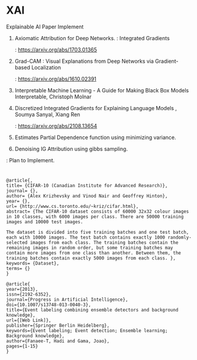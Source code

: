 # XAI
Explainable AI Paper Implement

1. Axiomatic Attribution for Deep Networks. : Integrated Gradients

    : https://arxiv.org/abs/1703.01365

2. Grad-CAM : Visual Explanations from Deep Networks via Gradient-based Localization

    : https://arxiv.org/abs/1610.02391

3. Interpretable Machine Learning - A Guide for Making Black Box Models Interpretable, Christoph Molnar

4. Discretized Integrated Gradients for Explaining Language Models , Soumya Sanyal, Xiang Ren

    : https://arxiv.org/abs/2108.13654

5. Estimates Partial Dependence function using minimizing variance.

6. Denoising IG Attribution using gibbs sampling. 

: Plan to Implement.

#
```console
@article{,
title= {CIFAR-10 (Canadian Institute for Advanced Research)},
journal= {},
author= {Alex Krizhevsky and Vinod Nair and Geoffrey Hinton},
year= {},
url= {http://www.cs.toronto.edu/~kriz/cifar.html},
abstract= {The CIFAR-10 dataset consists of 60000 32x32 colour images in 10 classes, with 6000 images per class. There are 50000 training images and 10000 test images. 

The dataset is divided into five training batches and one test batch, each with 10000 images. The test batch contains exactly 1000 randomly-selected images from each class. The training batches contain the remaining images in random order, but some training batches may contain more images from one class than another. Between them, the training batches contain exactly 5000 images from each class. },
keywords= {Dataset},
terms= {}
}
```

```console
@article{
year={2013},
issn={2192-6352},
journal={Progress in Artificial Intelligence},
doi={10.1007/s13748-013-0040-3},
title={Event labeling combining ensemble detectors and background knowledge},
url={[Web Link]},
publisher={Springer Berlin Heidelberg},
keywords={Event labeling; Event detection; Ensemble learning; Background knowledge},
author={Fanaee-T, Hadi and Gama, Joao},
pages={1-15}
}
```